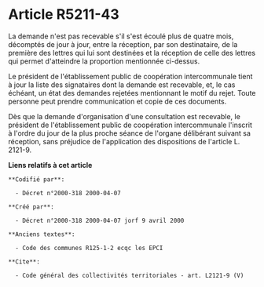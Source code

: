 # Article R5211-43

La demande n'est pas recevable s'il s'est écoulé plus de quatre mois, décomptés de jour à jour, entre la réception, par son
destinataire, de la première des lettres qui lui sont destinées et la réception de celle des lettres qui permet d'atteindre
la proportion mentionnée ci-dessus.

Le président de l'établissement public de coopération intercommunale tient à jour la liste des signataires dont la demande
est recevable, et, le cas échéant, un état des demandes rejetées mentionnant le motif du rejet. Toute personne peut prendre
communication et copie de ces documents.

Dès que la demande d'organisation d'une consultation est recevable, le président de l'établissement public de coopération
intercommunale l'inscrit à l'ordre du jour de la plus proche séance de l'organe délibérant suivant sa réception, sans
préjudice de l'application des dispositions de l'article L. 2121-9.

**Liens relatifs à cet article**

	**Codifié par**:

	  - Décret n°2000-318 2000-04-07

	**Créé par**:

	  - Décret n°2000-318 2000-04-07 jorf 9 avril 2000

	**Anciens textes**:

	  - Code des communes R125-1-2 ecqc les EPCI

	**Cite**:

	  - Code général des collectivités territoriales - art. L2121-9 (V)
